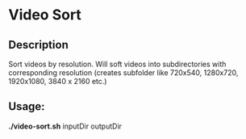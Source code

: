 # Video Sort

## Description
Sort videos by resolution. Will soft videos into subdirectories with corresponding resolution (creates subfolder like 720x540, 1280x720, 1920x1080, 3840 x 2160 etc.)

## Usage:
**./video-sort.sh** inputDir outputDir

